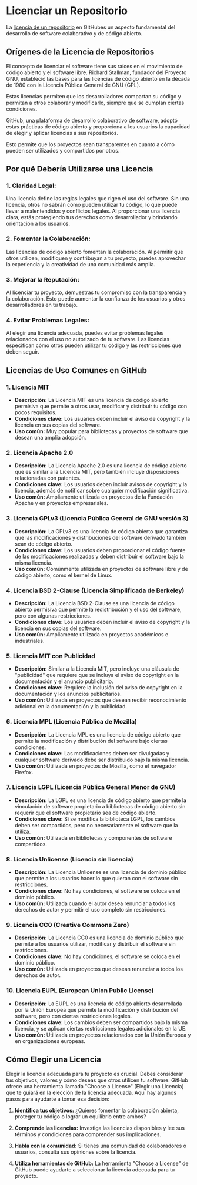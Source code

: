 # Licenciar un Repositorio

La [licencia de un repositorio](https://docs.github.com/en/repositories/managing-your-repositorys-settings-and-features/customizing-your-repository/licensing-a-repository) 
en GitHubes un aspecto fundamental del desarrollo de software colaborativo y de código abierto.


## Orígenes de la Licencia de Repositorios

El concepto de licenciar el software
tiene sus raíces en el movimiento de código abierto y 
el software libre. Richard Stallman, fundador del Proyecto GNU, 
estableció las bases para las licencias de código abierto en la década 
de 1980 con la Licencia Pública General de GNU (GPL). 

Estas licencias permiten 
que los desarrolladores compartan su código y permitan 
a otros colaborar y modificarlo, siempre que se cumplan ciertas condiciones.

GitHub, una plataforma de desarrollo colaborativo de software,
adoptó estas prácticas de código abierto y proporciona a los usuarios 
la capacidad de elegir y aplicar licencias a sus repositorios. 

Esto permite que los proyectos sean transparentes en cuanto a cómo pueden
ser utilizados y compartidos por otros.

## Por qué Debería Utilizarse una Licencia

### 1. **Claridad Legal:**
   Una licencia define las reglas legales que rigen el uso del software. Sin una licencia, otros no sabrán cómo pueden utilizar tu código, lo que puede llevar a malentendidos y conflictos legales. Al proporcionar una licencia clara, estás protegiendo tus derechos como desarrollador y brindando orientación a los usuarios.

### 2. **Fomentar la Colaboración:**
   Las licencias de código abierto fomentan la colaboración. Al permitir que otros utilicen, modifiquen y contribuyan a tu proyecto, puedes aprovechar la experiencia y la creatividad de una comunidad más amplia.

### 3. **Mejorar la Reputación:**
   Al licenciar tu proyecto, demuestras tu compromiso con la transparencia y la colaboración. Esto puede aumentar la confianza de los usuarios y otros desarrolladores en tu trabajo.

### 4. **Evitar Problemas Legales:**
   Al elegir una licencia adecuada, puedes evitar problemas legales relacionados con el uso no autorizado de tu software. Las licencias especifican cómo otros pueden utilizar tu código y las restricciones que deben seguir.

## Licencias de Uso Comunes en GitHub

### 1. **Licencia MIT**
   - **Descripción:** La Licencia MIT es una licencia de código abierto permisiva que permite a otros usar, modificar y distribuir tu código con pocos requisitos.
   - **Condiciones clave:** Los usuarios deben incluir el aviso de copyright y la licencia en sus copias del software.
   - **Uso común:** Muy popular para bibliotecas y proyectos de software que desean una amplia adopción.

### 2. **Licencia Apache 2.0**
   - **Descripción:** La Licencia Apache 2.0 es una licencia de código abierto que es similar a la Licencia MIT, pero también incluye disposiciones relacionadas con patentes.
   - **Condiciones clave:** Los usuarios deben incluir avisos de copyright y la licencia, además de notificar sobre cualquier modificación significativa.
   - **Uso común:** Ampliamente utilizada en proyectos de la Fundación Apache y en proyectos empresariales.

### 3. **Licencia GPLv3 (Licencia Pública General de GNU versión 3)**
   - **Descripción:** La GPLv3 es una licencia de código abierto que garantiza que las modificaciones y distribuciones del software derivado también sean de código abierto.
   - **Condiciones clave:** Los usuarios deben proporcionar el código fuente de las modificaciones realizadas y deben distribuir el software bajo la misma licencia.
   - **Uso común:** Comúnmente utilizada en proyectos de software libre y de código abierto, como el kernel de Linux.

### 4. **Licencia BSD 2-Clause (Licencia Simplificada de Berkeley)**
   - **Descripción:** La Licencia BSD 2-Clause es una licencia de código abierto permisiva que permite la redistribución y el uso del software, pero con algunas restricciones.
   - **Condiciones clave:** Los usuarios deben incluir el aviso de copyright y la licencia en sus copias del software.
   - **Uso común:** Ampliamente utilizada en proyectos académicos e industriales.

### 5. **Licencia MIT con Publicidad**
   - **Descripción:** Similar a la Licencia MIT, pero incluye una cláusula de "publicidad" que requiere que se incluya el aviso de copyright en la documentación y el anuncio publicitario.
   - **Condiciones clave:** Requiere la inclusión del aviso de copyright en la documentación y los anuncios publicitarios.
   - **Uso común:** Utilizada en proyectos que desean recibir reconocimiento adicional en la documentación y la publicidad.

### 6. **Licencia MPL (Licencia Pública de Mozilla)**
   - **Descripción:** La Licencia MPL es una licencia de código abierto que permite la modificación y distribución del software bajo ciertas condiciones.
   - **Condiciones clave:** Las modificaciones deben ser divulgadas y cualquier software derivado debe ser distribuido bajo la misma licencia.
   - **Uso común:** Utilizada en proyectos de Mozilla, como el navegador Firefox.

### 7. **Licencia LGPL (Licencia Pública General Menor de GNU)**
   - **Descripción:** La LGPL es una licencia de código abierto que permite la vinculación de software propietario a bibliotecas de código abierto sin requerir que el software propietario sea de código abierto.
   - **Condiciones clave:** Si se modifica la biblioteca LGPL, los cambios deben ser compartidos, pero no necesariamente el software que la utiliza.
   - **Uso común:** Utilizada en bibliotecas y componentes de software compartidos.

### 8. **Licencia Unlicense (Licencia sin licencia)**
   - **Descripción:** La Licencia Unlicense es una licencia de dominio público que permite a los usuarios hacer lo que quieran con el software sin restricciones.
   - **Condiciones clave:** No hay condiciones, el software se coloca en el dominio público.
   - **Uso común:** Utilizada cuando el autor desea renunciar a todos los derechos de autor y permitir el uso completo sin restricciones.

### 9. **Licencia CC0 (Creative Commons Zero)**
   - **Descripción:** La Licencia CC0 es una licencia de dominio público que permite a los usuarios utilizar, modificar y distribuir el software sin restricciones.
   - **Condiciones clave:** No hay condiciones, el software se coloca en el dominio público.
   - **Uso común:** Utilizada en proyectos que desean renunciar a todos los derechos de autor.

### 10. **Licencia EUPL (European Union Public License)**
   - **Descripción:** La EUPL es una licencia de código abierto desarrollada por la Unión Europea que permite la modificación y distribución del software, pero con ciertas restricciones legales.
   - **Condiciones clave:** Los cambios deben ser compartidos bajo la misma licencia, y se aplican ciertas restricciones legales adicionales en la UE.
   - **Uso común:** Utilizada en proyectos relacionados con la Unión Europea y en organizaciones europeas.

## Cómo Elegir una Licencia

Elegir la licencia adecuada para tu proyecto es crucial. Debes considerar tus objetivos, valores y cómo deseas que otros utilicen tu software. GitHub ofrece una herramienta llamada "Choose a License" (Elegir una Licencia) que te guiará en la elección de la licencia adecuada. Aquí hay algunos pasos para ayudarte a tomar esa decisión:

1. **Identifica tus objetivos:** ¿Quieres fomentar la colaboración abierta, proteger tu código o lograr un equilibrio entre ambos?

2. **Comprende las licencias:** Investiga las licencias disponibles y lee sus términos y condiciones para comprender sus implicaciones.

3. **Habla con la comunidad:** Si tienes una comunidad de colaboradores o usuarios, consulta sus opiniones sobre la licencia.

4. **Utiliza herramientas de GitHub:** La herramienta "Choose a License" de GitHub puede ayudarte a seleccionar la licencia adecuada para tu proyecto.

